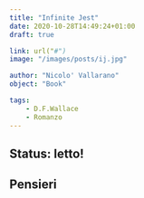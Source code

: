 ```yaml
---
title: "Infinite Jest"
date: 2020-10-28T14:49:24+01:00
draft: true

link: url("#") 
image: "/images/posts/ij.jpg"

author: "Nicolo' Vallarano"
object: "Book"

tags: 
    - D.F.Wallace
    - Romanzo 
---
```


## Status: letto!

## Pensieri
